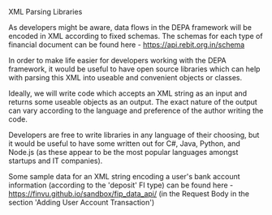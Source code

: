 XML Parsing Libraries

As developers might be aware, data flows in the DEPA framework will be encoded in XML according to fixed schemas. The schemas for each type of financial document can be found here - https://api.rebit.org.in/schema

In order to make life easier for developers working with the DEPA framework, it would be useful to have open source libraries which can help with parsing this XML into useable and convenient objects or classes.

Ideally, we will write code which accepts an XML string as an input and returns some useable objects as an output. The exact nature of the output can vary according to the language and preference of the author writing the code.

Developers are free to write libraries in any language of their choosing, but it would be useful to have some written out for C#, Java, Python, and Node.js (as these appear to be the most popular languages amongst startups and IT companies).

Some sample data for an XML string encoding a user's bank account information (according to the 'deposit' FI type) can be found here - https://finvu.github.io/sandbox/fip_data_api/ (in the Request Body in the section 'Adding User Account Transaction')
